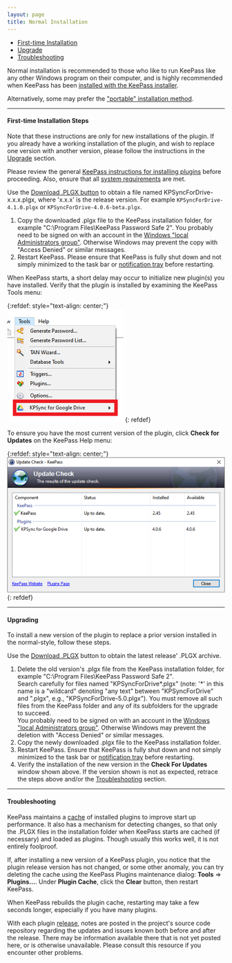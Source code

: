 ```yaml
---
layout: page
title: Normal Installation
---
```


* [First-time Installation](#installation-steps)
* [Upgrade](#upgrading)
* [Troubleshooting](#troubleshooting)

Normal installation is recommended to those who like to run KeePass like any
other Windows program on their computer, and is highly recommended when KeePass
has been [installed with the KeePass installer](https://keepass.info/help/v2/setup.html#installer).

Alternatively, some may prefer the ["portable" installation method](portable).

---

#### First-time Installation Steps
Note that these instructions are only for new installations of the plugin.  If you already have a working installation of the plugin, and wish to replace one version with another version, please follow the instructions in the [Upgrade](#upgrading) section.

Please review the general [KeePass instructions for installing plugins](https://keepass.info/help/v2/plugins.html)
before proceeding.  Also, ensure that all [system requirements](require) are met.

Use the [Download .PLGX button](/) to obtain a file named
KPSyncForDrive-x.x.x.plgx, where 'x.x.x' is the release version.  For
example `KPSyncForDrive-4.1.0.plgx` or `KPSyncForDrive-4.0.6-beta.plgx`.

1. Copy the downloaded .plgx file to the KeePass installation folder, for
example "C:\Program Files\KeePass Password Safe 2".  You probably need to
be signed on with an account in the [Windows "local Administrators group"](https://docs.microsoft.com/en-us/windows/security/identity-protection/access-control/local-accounts#sec-administrator).
Otherwise Windows may prevent the copy with "Access Denied" or similar messages.
2. Restart KeePass.  Please ensure that KeePass is fully shut down and not simply
minimized to the task bar or [notification tray](https://docs.microsoft.com/en-us/windows/win32/shell/notification-area) before restarting.

When KeePass starts, a short delay may occur to initialize new plugin(s)
you have installed.  Verify that the plugin is installed by examining the
KeePass Tools menu:

{:refdef: style="text-align: center;"}
![KeePass Tools menu with Plugin submenu](../assets/img/tools-menu.png)
{: refdef}

To ensure you have the most current version of the plugin, click
**Check for Updates** on the KeePass Help menu:

{:refdef: style="text-align: center;"}
![Update Check Tool](../assets/img/update-check.png)
{: refdef}

----

#### Upgrading
To install a new version of the plugin to replace a prior version installed in the normal-style, follow these steps.

Use the [Download .PLGX](/) button to obtain the latest release' .PLGX archive.

1. Delete the old version's .plgx file from the KeePass installation folder, for example "C:\Program Files\KeePass Password Safe 2".
    <div class="alert alert-secondary" role="alert">
        Search carefully for files named "KPSyncForDrive*.plgx" (note: '*' in this name is a "wildcard" denoting "any text" between "KPSyncForDrive" and ".plgx", e.g., "KPSyncForDrive-5.0.plgx"). You must remove all such files from the KeePass folder and any of its subfolders for the upgrade to succeed.
    </div>
    <div class="alert alert-secondary" role="alert">
        You probably need to be signed on with an account in the <a href="https://docs.microsoft.com/en-us/windows/security/identity-protection/access-control/local-accounts#sec-administrator">Windows "local Administrators group"</a>. Otherwise Windows may prevent the deletion with "Access Denied" or similar messages.
    </div>
2. Copy the newly downloaded .plgx file to the KeePass installation folder.
3. Restart KeePass.  Ensure that KeePass is fully shut down and not simply
minimized to the task bar or [notification tray](https://docs.microsoft.com/en-us/windows/win32/shell/notification-area) before restarting.
4. Verify the installation of the new version in the **Check For Updates**
window shown above.  If the version shown is not as expected, retrace the steps above and/or the [Troubleshooting](#troubleshooting) section.

----

#### Troubleshooting

KeePass maintains a [cache](https://keepass.info/help/v2/plugins.html#cache) of installed plugins to improve start up performance.  It also has a mechanism for detecting changes, so that only the .PLGX files in the installation folder when KeePass starts are cached (if necessary) and loaded as plugins.  Though usually this works well, it is not entirely foolproof.  

If, after installing a new version of a KeePass plugin, you notice that the plugin release version has not changed, or some other anomaly, you can try deleting the cache using the KeePass Plugins maintenance dialog: **Tools** ⇒ **Plugins...**.  Under **Plugin Cache**, click the **Clear** button, then restart KeePass.  

<div class="alert alert-secondary" role="alert">
When KeePass rebuilds the plugin cache, restarting may take a few seconds longer, especially if you have many plugins.
</div>

With each plugin [release](https://github.com/walterpg/google-drive-sync/releases), notes are posted in the project's source code repository regarding the updates and issues known both before and after the release.  There may be information available there that is not yet posted here, or is otherwise unavailable.  Please consult this resource if you encounter other problems.